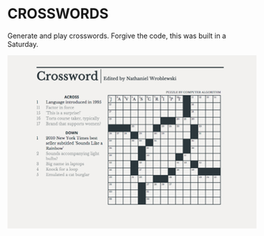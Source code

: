 # CROSSWORDS
Generate and play crosswords.  Forgive the code, this was built in a Saturday.

![Screenshot](https://raw.githubusercontent.com/NathanielWroblewski/crosswords/gh-pages/screenshot.png)

